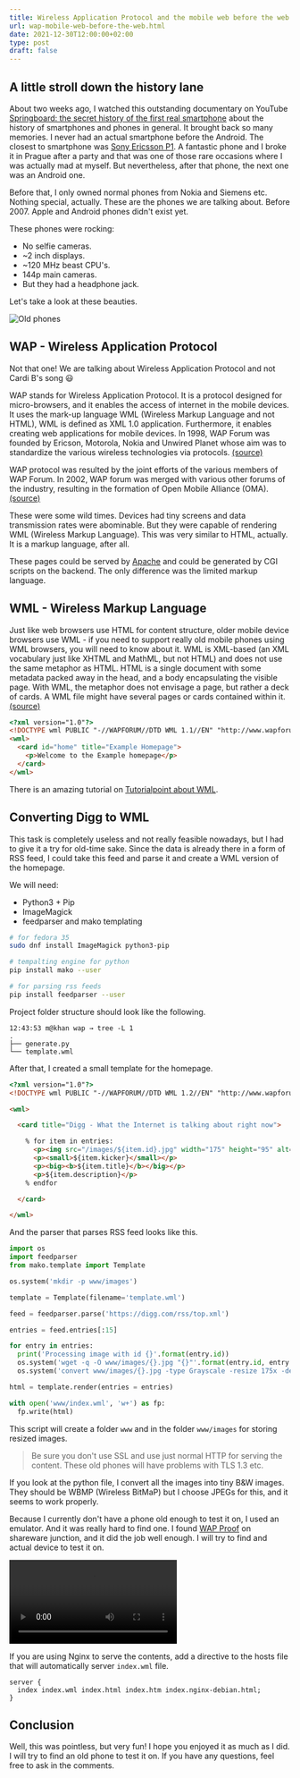 ```yaml
---
title: Wireless Application Protocol and the mobile web before the web
url: wap-mobile-web-before-the-web.html
date: 2021-12-30T12:00:00+02:00
type: post
draft: false
---
```


## A little stroll down the history lane

About two weeks ago, I watched this outstanding documentary on YouTube
[Springboard: the secret history of the first real
smartphone](https://www.youtube.com/watch?v=b9_Vh9h3Ohw) about the history of
smartphones and phones in general. It brought back so many memories. I never had
an actual smartphone before the Android. The closest to smartphone was [Sony
Ericsson P1](https://www.gsmarena.com/sony_ericsson_p1-1982.php).  A fantastic
phone and I broke it in Prague after a party and that was one of those rare
occasions where I was actually mad at myself. But nevertheless, after that
phone, the next one was an Android one.

Before that, I only owned normal phones from Nokia and Siemens etc. Nothing
special, actually. These are the phones we are talking about. Before 2007.
Apple and Android phones didn't exist yet.

These phones were rocking:

- No selfie cameras.
- ~2 inch displays.
- ~120 MHz beast CPU's.
- 144p main cameras.
- But they had a headphone jack.

Let's take a look at these beauties.

![Old phones](/assets/wap/phones.gif)

## WAP - Wireless Application Protocol

Not that one! We are talking about Wireless Application Protocol and not Cardi
B's song 😃

WAP stands for Wireless Application Protocol. It is a protocol designed for
micro-browsers, and it enables the access of internet in the mobile devices.  It
uses the mark-up language WML (Wireless Markup Language and not HTML), WML is
defined as XML 1.0 application. Furthermore, it enables creating web
applications for mobile devices. In 1998, WAP Forum was founded by Ericson,
Motorola, Nokia and Unwired Planet whose aim was to standardize the various
wireless technologies via protocols.
[(source)](https://www.geeksforgeeks.org/wireless-application-protocol/)

WAP protocol was resulted by the joint efforts of the various members of WAP
Forum. In 2002, WAP forum was merged with various other forums of the industry,
resulting in the formation of Open Mobile Alliance (OMA).
[(source)](https://www.geeksforgeeks.org/wireless-application-protocol/)

These were some wild times. Devices had tiny screens and data transmission rates
were abominable. But they were capable of rendering WML (Wireless Markup
Language). This was very similar to HTML, actually. It is a markup language,
after all.

These pages could be served by [Apache](https://apache.org/) and could be
generated by CGI scripts on the backend. The only difference was the limited
markup language.

## WML - Wireless Markup Language

Just like web browsers use HTML for content structure, older mobile device
browsers use WML - if you need to support really old mobile phones using WML
browsers, you will need to know about it. WML is XML-based (an XML vocabulary
just like XHTML and MathML, but not HTML) and does not use the same metaphor as
HTML. HTML is a single document with some metadata packed away in the head, and
a body encapsulating the visible page. With WML, the metaphor does not envisage
a page, but rather a deck of cards. A WML file might have several pages or cards
contained within it.
[(source)](https://www.w3.org/wiki/Introduction_to_mobile_web)

```html
<?xml version="1.0"?>
<!DOCTYPE wml PUBLIC "-//WAPFORUM//DTD WML 1.1//EN" "http://www.wapforum.org/DTD/wml_1.1.xml">
<wml>
  <card id="home" title="Example Homepage">
    <p>Welcome to the Example homepage</p>
  </card>
</wml>
```

There is an amazing tutorial on [Tutorialpoint about
WML](https://www.tutorialspoint.com/wml/index.htm).

## Converting Digg to WML

This task is completely useless and not really feasible nowadays, but I had to
give it a try for old-time sake. Since the data is already there in a form of
RSS feed, I could take this feed and parse it and create a WML version of the
homepage.

We will need:

- Python3 + Pip
- ImageMagick
- feedparser and mako templating

```sh
# for fedora 35
sudo dnf install ImageMagick python3-pip

# tempalting engine for python
pip install mako --user

# for parsing rss feeds
pip install feedparser --user
```

Project folder structure should look like the following.

```
12:43:53 m@khan wap → tree -L 1
.
├── generate.py
└── template.wml

```

After that, I created a small template for the homepage.

```html
<?xml version="1.0"?>
<!DOCTYPE wml PUBLIC "-//WAPFORUM//DTD WML 1.2//EN" "http://www.wapforum.org/DTD/wml_1.2.xml">

<wml>

  <card title="Digg - What the Internet is talking about right now">

    % for item in entries:
      <p><img src="/images/${item.id}.jpg" width="175" height="95" alt="${item.title}" /></p>
      <p><small>${item.kicker}</small></p>
      <p><big><b>${item.title}</b></big></p>
      <p>${item.description}</p>
    % endfor

  </card>

</wml>
```

And the parser that parses RSS feed looks like this.

```python
import os
import feedparser
from mako.template import Template

os.system('mkdir -p www/images')

template = Template(filename='template.wml')

feed = feedparser.parse('https://digg.com/rss/top.xml')

entries = feed.entries[:15]

for entry in entries:
  print('Processing image with id {}'.format(entry.id))
  os.system('wget -q -O www/images/{}.jpg "{}"'.format(entry.id, entry.links[1].href))
  os.system('convert www/images/{}.jpg -type Grayscale -resize 175x -depth 3 -quality 30 www/images/{}.jpg'.format(entry.id, entry.id))

html = template.render(entries = entries)

with open('www/index.wml', 'w+') as fp:
  fp.write(html)
```

This script will create a folder `www` and in the folder `www/images` for
storing resized images.

> Be sure you don't use SSL and use just normal HTTP for serving the content.
> These old phones will have problems with TLS 1.3 etc.

If you look at the python file, I convert all the images into tiny B&W images.
They should be WBMP (Wireless BitMaP) but I choose JPEGs for this, and it seems
to work properly.

Because I currently don't have a phone old enough to test it on, I used an
emulator. And it was really hard to find one. I found [WAP
Proof](http://wap-proof.sharewarejunction.com/) on shareware junction, and it
did the job well enough. I will try to find and actual device to test it on.

<video src="/assets/wap/emulator.mp4" controls></video>

If you are using Nginx to serve the contents, add a directive to the hosts file
that will automatically server `index.wml` file.

```nginx
server {
  index index.wml index.html index.htm index.nginx-debian.html;
}
```

## Conclusion

Well, this was pointless, but very fun! I hope you enjoyed it as much as I did.
I will try to find an old phone to test it on. If you have any questions, feel
free to ask in the comments.
